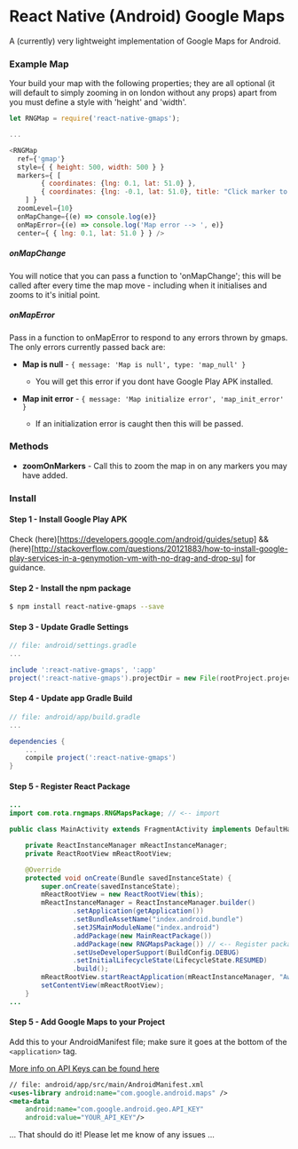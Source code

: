 # React Native (Android) Google Maps

A (currently) very lightweight implementation of Google Maps for Android.

### Example Map

Your build your map with the following properties; they are all optional (it will default to simply zooming in on london without any props) apart from you must define a style with 'height' and 'width'.

``` js
let RNGMap = require('react-native-gmaps');

...

<RNGMap
  ref={'gmap'}
  style={ { height: 500, width: 500 } }
  markers={ [
        { coordinates: {lng: 0.1, lat: 51.0} },
        { coordinates: {lng: -0.1, lat: 51.0}, title: "Click marker to see this title!" }
    ] }
  zoomLevel={10}
  onMapChange={(e) => console.log(e)}
  onMapError={(e) => console.log('Map error --> ', e)}
  center={ { lng: 0.1, lat: 51.0 } } />
```

##### onMapChange

You will notice that you can pass a function to 'onMapChange'; this will be called after every time the map move - including when it initialises and zooms to it's initial point.

##### onMapError

Pass in a function to onMapError to respond to any errors thrown by gmaps. The only errors currently passed back are:

- **Map is null** - `{ message: 'Map is null', type: 'map_null' }`
  - You will get this error if you dont have Google Play APK installed.

- **Map init error** - `{ message: 'Map initialize error', 'map_init_error' }`
  - If an initialization error is caught then this will be passed.

### Methods

- **zoomOnMarkers** - Call this to zoom the map in on any markers you may have added.


### Install

#### Step 1 - Install Google Play APK

Check (here)[https://developers.google.com/android/guides/setup] && (here)[http://stackoverflow.com/questions/20121883/how-to-install-google-play-services-in-a-genymotion-vm-with-no-drag-and-drop-su] for guidance.

#### Step 2 - Install the npm package
```sh
$ npm install react-native-gmaps --save
```

#### Step 3 - Update Gradle Settings

```gradle
// file: android/settings.gradle
...

include ':react-native-gmaps', ':app'
project(':react-native-gmaps').projectDir = new File(rootProject.projectDir, '../node_modules/react-native-gmaps/android/app')
```

#### Step 4 - Update app Gradle Build

```gradle
// file: android/app/build.gradle
...

dependencies {
    ...
    compile project(':react-native-gmaps')
}
```

#### Step 5 - Register React Package

```java
...
import com.rota.rngmaps.RNGMapsPackage; // <-- import

public class MainActivity extends FragmentActivity implements DefaultHardwareBackBtnHandler {

    private ReactInstanceManager mReactInstanceManager;
    private ReactRootView mReactRootView;

    @Override
    protected void onCreate(Bundle savedInstanceState) {
        super.onCreate(savedInstanceState);
        mReactRootView = new ReactRootView(this);
        mReactInstanceManager = ReactInstanceManager.builder()
                .setApplication(getApplication())
                .setBundleAssetName("index.android.bundle")
                .setJSMainModuleName("index.android")
                .addPackage(new MainReactPackage())
                .addPackage(new RNGMapsPackage()) // <-- Register package here
                .setUseDeveloperSupport(BuildConfig.DEBUG)
                .setInitialLifecycleState(LifecycleState.RESUMED)
                .build();
        mReactRootView.startReactApplication(mReactInstanceManager, "AwesomeProject", null);
        setContentView(mReactRootView);
    }
...

```

#### Step 5 - Add Google Maps to your Project

Add this to your AndroidManifest file; make sure it goes at the bottom of the `<application>` tag.

[More info on API Keys can be found here](https://developers.google.com/maps/documentation/android-api/signup?hl=en)

``` xml
// file: android/app/src/main/AndroidManifest.xml
<uses-library android:name="com.google.android.maps" />
<meta-data
    android:name="com.google.android.geo.API_KEY"
    android:value="YOUR_API_KEY"/>
```

... That should do it! Please let me know of any issues ...
